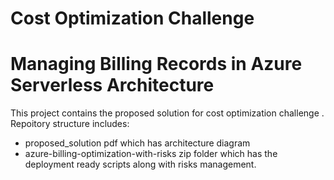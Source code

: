 # Cost Optimization Challenge
# Managing Billing Records in Azure Serverless Architecture
This project contains the proposed solution for cost optimization challenge .
Repoitory structure includes:
- proposed_solution pdf which has architecture diagram
- azure-billing-optimization-with-risks zip folder which has the deployment ready scripts along with risks management.
